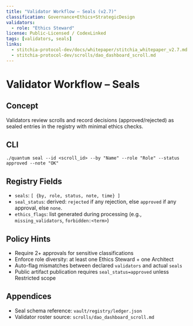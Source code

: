 ```yaml
---
title: "Validator Workflow – Seals (v2.7)"
classification: Governance+Ethics+StrategicDesign
validators:
  - role: "Ethics Steward"
license: Public-Licensed / CodexLinked
tags: [validators, seals]
links:
  - stitchia-protocol-dev/docs/whitepaper/stitchia_whitepaper_v2.7.md
  - stitchia-protocol-dev/scrolls/dao_dashboard_scroll.md
---
```


# Validator Workflow – Seals

Concept
-------
Validators review scrolls and record decisions (approved/rejected) as sealed entries in the registry with minimal ethics checks.

CLI
---
`./quantum seal --id <scroll_id> --by "Name" --role "Role" --status approved --note "OK"`

Registry Fields
---------------
- `seals`: `[ {by, role, status, note, time} ]`
- `seal_status`: derived: `rejected` if any rejection, else `approved` if any approval, else `none`.
- `ethics_flags`: list generated during processing (e.g., `missing_validators`, `forbidden:<term>`)

Policy Hints
------------
- Require 2+ approvals for sensitive classifications
- Enforce role diversity: at least one Ethics Steward + one Architect
- Auto-flag mismatches between declared `validators` and actual `seals`
- Public artifact publication requires `seal_status=approved` unless Restricted scope

Appendices
----------
- Seal schema reference: `vault/registry/ledger.json`
- Validator roster source: `scrolls/dao_dashboard_scroll.md`

